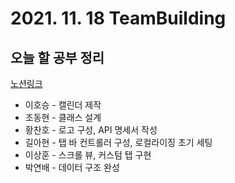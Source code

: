 # 2021. 11. 18 TeamBuilding

## 오늘 할 공부 정리
[노션링크](https://gookbobhenry.notion.site/00f60bb533cf490182aff632c416285e)
- 이호승 - 캘린더 제작
- 조동현 - 클래스 설계
- 황찬호 - 로고 구성, API 명세서 작성
- 길아현 - 탭 바 컨트롤러 구성, 로컬라이징 초기 세팅
- 이상훈 - 스크롤 뷰, 커스텀 탭 구현
- 박연배 - 데이터 구조 완성
